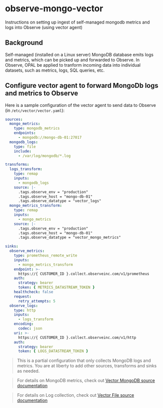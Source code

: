 # observe-mongo-vector

Instructions on setting up ingest of self-managed mongodb metrics and logs into Observe (using vector agent)

## Background

Self-managed (installed on a Linux server) MongoDB database emits logs and metrics, which can be picked up and forwarded to Observe. In Observe, OPAL be applied to tranform incoming data into individual datasets, such as metrics, logs, SQL queries, etc.

## Configure vector agent to forward MongoDb logs and metrics to Observe

Here is a sample configuration of the vector agent to send data to Observe (in `/etc/vector/vector.yaml`):

```yaml
sources:
  mongo_metrics:
    type: mongodb_metrics
    endpoints:
      - mongodb://mongo-db-01:27017
  mongodb_logs:
    type: file
    include:
      - /var/log/mongodb/*.log

transforms:
  logs_transform:
    type: remap
    inputs:
      - mongodb_logs
    source: |-
      .tags.observe_env = "production"
      .tags.observe_host = "mongo-db-01"
      .tags.observe_datatype = "vector_logs"
  mongo_metrics_transform:
    type: remap
    inputs:
      - mongo_metrics
    source: |-
      .tags.observe_env = "production"
      .tags.observe_host = "mongo-db-01"
      .tags.observe_datatype = "vector_mongo_metrics"

sinks:
  observe_metrics:
    type: prometheus_remote_write
    inputs:
      - mongo_metrics_transform
    endpoint: >-
      https://{ CUSTOMER_ID }.collect.observeinc.com/v1/prometheus
    auth:
      strategy: bearer
      token: { METRICS_DATASTREAM_TOKEN }
    healthcheck: false
    request:
      retry_attempts: 5
  observe_logs:
    type: http
    inputs:
      - logs_transform
    encoding:
      codec: json
    uri: >-
      https://{ CUSTOMER_ID }.collect.observeinc.com/v1/http
    auth:
      strategy: bearer
      token: { LOGS_DATASTREAM_TOKEN }
```

> This is a partial configuration that only collects MongoDB logs and metrics. You are at liberty to add other sources, transforms and sinks as needed.

> For details on MongoDB metrics, check out [Vector MongoDB source documentation](https://vector.dev/docs/reference/configuration/sources/mongodb_metrics/)

> For details on Log collection, check out [Vector File source documentation](https://vector.dev/docs/reference/configuration/sources/file/)
